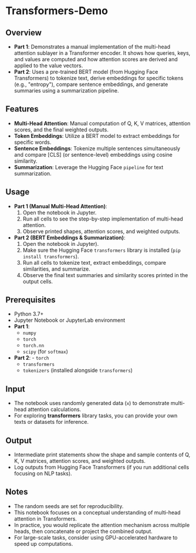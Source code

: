 # Transformers-Demo

## Overview
  - **Part 1**: Demonstrates a manual implementation of the multi-head attention sublayer in a Transformer encoder. It shows how queries, keys, and values are computed and how attention scores are derived and applied to the value vectors.
  - **Part 2**: Uses a pre-trained BERT model (from Hugging Face Transformers) to tokenize text, derive embeddings for specific tokens (e.g., "entropy"), compare sentence embeddings, and generate summaries using a summarization pipeline.

## Features
  - **Multi-Head Attention**: Manual computation of Q, K, V matrices, attention scores, and the final weighted outputs.
  - **Token Embeddings**: Utilize a BERT model to extract embeddings for specific words.
  - **Sentence Embeddings**: Tokenize multiple sentences simultaneously and compare [CLS] (or sentence-level) embeddings using cosine similarity.
  - **Summarization**: Leverage the Hugging Face `pipeline` for text summarization.

## Usage 
  - **Part 1 (Manual Multi-Head Attention)**:
      1. Open the notebook in Jupyter.
      2. Run all cells to see the step-by-step implementation of multi-head attention.
      3. Observe printed shapes, attention scores, and weighted outputs.  
  - **Part 2 (BERT Embeddings & Summarization)**:
      1. Open the notebook in Jupyter).
      2. Make sure the Hugging Face `transformers` library is installed (`pip install transformers`).
      3. Run all cells to tokenize text, extract embeddings, compare similarities, and summarize.
      4. Observe the final text summaries and similarity scores printed in the output cells.

## Prerequisites
  - Python 3.7+
  - Jupyter Notebook or JupyterLab environment  
  - **Part 1**:
      - `numpy`
      - `torch`
      - `torch.nn`
      - `scipy` (for `softmax`)
  - **Part 2**:  - `torch`
      - `transformers`
      - `tokenizers` (installed alongside `transformers`)  

## Input
  - The notebook uses randomly generated data (`x`) to demonstrate multi-head attention calculations.
  - For exploring **transformers** library tasks, you can provide your own texts or datasets for inference.  

## Output
  - Intermediate print statements show the shape and sample contents of Q, K, V matrices, attention scores, and weighted outputs.
  - Log outputs from Hugging Face Transformers (if you run additional cells focusing on NLP tasks).

## Notes
  - The random seeds are set for reproducibility.
  - This notebook focuses on a conceptual understanding of multi-head attention in Transformers.
  - In practice, you would replicate the attention mechanism across multiple heads, then concatenate or project the combined output.
  - For large-scale tasks, consider using GPU-accelerated hardware to speed up computations.
